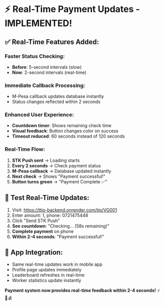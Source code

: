 # ⚡ Real-Time Payment Updates - IMPLEMENTED!

## ✅ **Real-Time Features Added:**

### **Faster Status Checking:**
- **Before**: 5-second intervals (slow)
- **Now**: 2-second intervals (real-time)

### **Immediate Callback Processing:**
- M-Pesa callback updates database instantly
- Status changes reflected within 2 seconds

### **Enhanced User Experience:**
- **Countdown timer**: Shows remaining check time
- **Visual feedback**: Button changes color on success
- **Timeout reduced**: 60 seconds instead of 120 seconds

### **Real-Time Flow:**
1. **STK Push sent** → Loading starts
2. **Every 2 seconds** → Check payment status
3. **M-Pesa callback** → Database updated instantly
4. **Next check** → Shows "Payment successful!" 
5. **Button turns green** → "Payment Complete ✅"

## 🧪 **Test Real-Time Updates:**
1. Visit: https://ttip-backend.onrender.com/tip/VG001
2. Enter amount: 1, phone: 0721475448
3. Click "Send STK Push"
4. **See countdown**: "Checking... (58s remaining)"
5. **Complete payment** on phone
6. **Within 2-4 seconds**: "Payment successful!"

## 📱 **App Integration:**
- Same real-time updates work in mobile app
- Profile page updates immediately
- Leaderboard refreshes in real-time
- Worker statistics update instantly

**Payment system now provides real-time feedback within 2-4 seconds!** ⚡📱💰